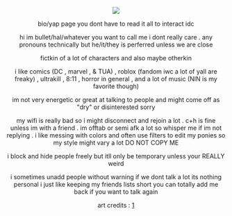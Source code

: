 <div align="center">

![](https://komarev.com/ghpvc/?username=bitethebullett&color=850305&label=VIEWS&abbreviated=true) 

bio/yap page you dont have to read it all to interact idc

hi im bullet/hal/whatever you want to call me i dont really care . any pronouns technically but he/it/they is perferred unless we are close

fictkin of a lot of characters and also maybe otherkin

i like comics (DC , marvel , & TUA) , roblox (fandom iwc a lot of yall are freaky) , ultrakill , 8:11 , horror in general , and a lot of music (NIN is my favorite though)

im not very energetic or great at talking to people and might come off as "dry" or disinterested sorry

my wifi is really bad so i might disconnect and rejoin a lot . c+h is fine unless im with a friend . im offtab or semi afk a lot so whisper me if im not replying .
i like messing with colors and often use filters to edit my ponies so my style might vary a lot DO NOT COPY ME

i block and hide people freely but itll only be temporary unless your REALLY weird

i sometimes unadd people without warning if we dont talk a lot its nothing personal i just like keeping my friends lists short you can totally add me back if you want to talk again

art credits : [1](https://x.com/exxcidio)
</div>
